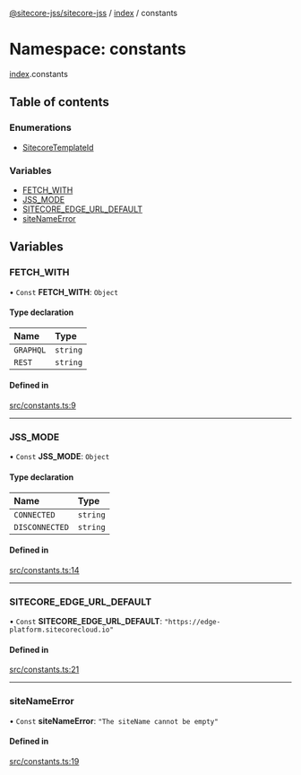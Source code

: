 [@sitecore-jss/sitecore-jss](../README.md) / [index](index.md) / constants

# Namespace: constants

[index](index.md).constants

## Table of contents

### Enumerations

- [SitecoreTemplateId](../enums/index.constants.SitecoreTemplateId.md)

### Variables

- [FETCH\_WITH](index.constants.md#fetch_with)
- [JSS\_MODE](index.constants.md#jss_mode)
- [SITECORE\_EDGE\_URL\_DEFAULT](index.constants.md#sitecore_edge_url_default)
- [siteNameError](index.constants.md#sitenameerror)

## Variables

### FETCH\_WITH

• `Const` **FETCH\_WITH**: `Object`

#### Type declaration

| Name | Type |
| :------ | :------ |
| `GRAPHQL` | `string` |
| `REST` | `string` |

#### Defined in

[src/constants.ts:9](https://github.com/Sitecore/jss/blob/f365a26c6/packages/sitecore-jss/src/constants.ts#L9)

___

### JSS\_MODE

• `Const` **JSS\_MODE**: `Object`

#### Type declaration

| Name | Type |
| :------ | :------ |
| `CONNECTED` | `string` |
| `DISCONNECTED` | `string` |

#### Defined in

[src/constants.ts:14](https://github.com/Sitecore/jss/blob/f365a26c6/packages/sitecore-jss/src/constants.ts#L14)

___

### SITECORE\_EDGE\_URL\_DEFAULT

• `Const` **SITECORE\_EDGE\_URL\_DEFAULT**: ``"https://edge-platform.sitecorecloud.io"``

#### Defined in

[src/constants.ts:21](https://github.com/Sitecore/jss/blob/f365a26c6/packages/sitecore-jss/src/constants.ts#L21)

___

### siteNameError

• `Const` **siteNameError**: ``"The siteName cannot be empty"``

#### Defined in

[src/constants.ts:19](https://github.com/Sitecore/jss/blob/f365a26c6/packages/sitecore-jss/src/constants.ts#L19)
